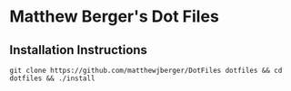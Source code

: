 # Matthew Berger's Dot Files

## Installation Instructions
    git clone https://github.com/matthewjberger/DotFiles dotfiles && cd dotfiles && ./install


